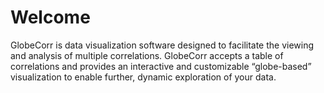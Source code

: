 # Welcome
 
GlobeCorr is data visualization software designed to facilitate the viewing and analysis of multiple correlations. GlobeCorr accepts a table of correlations and provides an interactive and customizable “globe-based” visualization to enable further, dynamic exploration of your data. 

 
